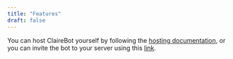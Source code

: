 ```yaml
---
title: "Features"
draft: false
---
```

You can host ClaireBot yourself by following the [hosting documentation](https://github.com/Sidpatchy/ClaireBot/wiki/Hosting-ClaireBot), or you can invite the bot to your server using this [link](https://invite.clairebot.net/).

